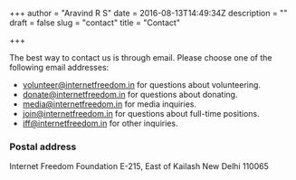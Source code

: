 +++
author = "Aravind R S"
date = 2016-08-13T14:49:34Z
description = ""
draft = false
slug = "contact"
title = "Contact"

+++


The best way to contact us is through email. Please choose one of the following email addresses:

- [volunteer@internetfreedom.in](mailto:volunteer@internetfreedom.in) for questions about volunteering.
- [donate@internetfreedom.in](mailto:donate@internetfreedom.in) for questions about donating.
- [media@internetfreedom.in](mailto:media@internetfreedom.in) for media inquiries.
- [join@internetfreedom.in](mailto:join@internetfreedom.in) for questions about full-time positions.
- [iff@internetfreedom.in](mailto:iff@internetfreedom.in) for other inquiries.

### Postal address

Internet Freedom Foundation
E-215, East of Kailash
New Delhi 110065


